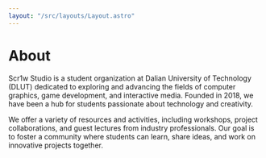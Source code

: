 ```yaml
---
layout: "/src/layouts/Layout.astro"
---
```


# About

Scr1w Studio is a student organization at Dalian University of Technology (DLUT) dedicated to exploring and advancing the fields of computer graphics, game development, and interactive media. Founded in 2018, we have been a hub for students passionate about technology and creativity.

We offer a variety of resources and activities, including workshops, project collaborations, and guest lectures from industry professionals. Our goal is to foster a community where students can learn, share ideas, and work on innovative projects together.
